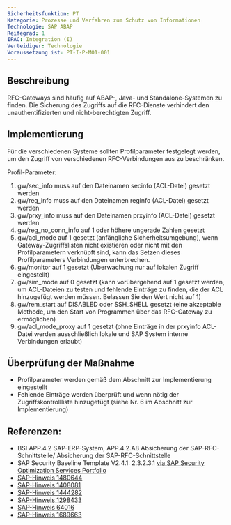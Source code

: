 ```yaml
---
Sicherheitsfunktion: PT
Kategorie: Prozesse und Verfahren zum Schutz von Informationen
Technologie: SAP ABAP
Reifegrad: 1
IPAC: Integration (I)
Verteidiger: Technologie
Voraussetzung ist: PT-I-P-M01-001
---
```


## Beschreibung

RFC-Gateways sind häufig auf ABAP-, Java- und Standalone-Systemen zu finden. Die Sicherung des Zugriffs auf die RFC-Dienste verhindert den unauthentifizierten und nicht-berechtigten Zugriff.

## Implementierung

Für die verschiedenen Systeme sollten Profilparameter festgelegt werden, um den Zugriff von verschiedenen RFC-Verbindungen aus zu beschränken.

Profil-Parameter:

1. gw/sec_info muss auf den Dateinamen secinfo (ACL-Datei) gesetzt werden
2. gw/reg_info muss auf den Dateinamen reginfo (ACL-Datei) gesetzt werden
3. gw/prxy_info muss auf den Dateinamen prxyinfo (ACL-Datei) gesetzt werden
4. gw/reg_no_conn_info auf 1 oder höhere ungerade Zahlen gesetzt
5. gw/acl_mode auf 1 gesetzt (anfängliche Sicherheitsumgebung), wenn Gateway-Zugriffslisten nicht existieren oder nicht mit den Profilparametern verknüpft sind, kann das Setzen dieses Profilparameters Verbindungen unterbrechen.
6. gw/monitor auf 1 gesetzt (Überwachung nur auf lokalen Zugriff eingestellt)
7. gw/sim_mode auf 0 gesetzt (kann vorübergehend auf 1 gesetzt werden, um ACL-Dateien zu testen und fehlende Einträge zu finden, die der ACL hinzugefügt werden müssen. Belassen Sie den Wert nicht auf 1)
8. gw/rem_start auf DISABLED oder SSH_SHELL gesetzt (eine akzeptable Methode, um den Start von Programmen über das RFC-Gateway zu ermöglichen)
9. gw/acl_mode_proxy auf 1 gesetzt (ohne Einträge in der prxyinfo ACL-Datei werden ausschließlich lokale und SAP System interne Verbindungen erlaubt)

## Überprüfung der Maßnahme

- Profilparameter werden gemäß dem Abschnitt zur Implementierung eingestellt
- Fehlende Einträge werden überprüft und wenn nötig der Zugriffskontrollliste hinzugefügt (siehe Nr. 6 im Abschnitt zur Implementierung)

## Referenzen:
- BSI APP.4.2 SAP-ERP-System, APP.4.2.A8 Absicherung der SAP-RFC-Schnittstelle/ Absicherung der SAP-RFC-Schnittstelle
- SAP Security Baseline Template V2.4.1: 2.3.2.3.1 [via SAP Security Optimization Services Portfolio](https://support.sap.com/sos)
- [SAP-Hinweis 1480644](https://launchpad.support.sap.com/#/notes/1480644)
- [SAP-Hinweis 1408081](https://launchpad.support.sap.com/#/notes/1408081)
- [SAP-Hinweis 1444282](https://launchpad.support.sap.com/#/notes/1444282)
- [SAP-Hinweis 1298433](https://launchpad.support.sap.com/#/notes/1298433)
- [SAP-Hinweis 64016](https://launchpad.support.sap.com/#/notes/64016)
- [SAP-Hinweis 1689663](https://launchpad.support.sap.com/#/notes/1689663)
